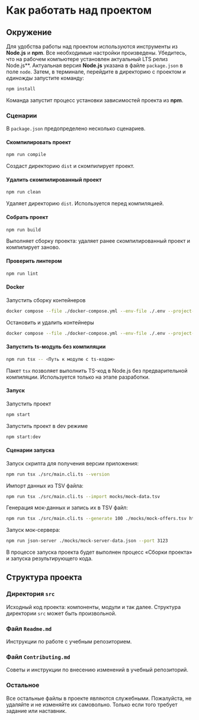 # Как работать над проектом

## Окружение

Для удобства работы над проектом используются инструменты из **Node.js** и **npm**. Все необходимые настройки произведены. Убедитесь, что на рабочем компьютере установлен актуальный LTS релиз Node.js**. Актуальная версия **Node.js** указана в файле `package.json` в поле `node`. Затем, в терминале, перейдите в директорию с проектом и _единожды_ запустите команду:

```bash
npm install
```

Команда запустит процесс установки зависимостей проекта из **npm**.

### Сценарии

В `package.json` предопределено несколько сценариев.

#### Скомпилировать проект

```bash
npm run compile
```

Создаст директорию `dist` и скомпилирует проект.

#### Удалить скомпилированный проект

```bash
npm run clean
```

Удаляет директорию `dist`. Используется перед компиляцией.

#### Собрать проект

```bash
npm run build
```

Выполняет сборку проекта: удаляет ранее скомпилированный проект и компилирует заново.

#### Проверить линтером

```bash
npm run lint
```

#### Docker

Запустить сборку контейнеров

```bash
docker compose --file ./docker-compose.yml --env-file ./.env --project-name \"six-cities\" up -d
```

Остановить и удалить контейнеры

```bash
docker compose --file ./docker-compose.yml --env-file ./.env --project-name \"six-cities\" down
```

#### Запустить ts-модуль без компиляции

```bash
npm run tsx -- <Путь к модулю с ts-кодом>
```
Пакет `tsx` позволяет выполнить TS-код в Node.js без предварительной компиляции. Используется только на этапе разработки.

#### Запуск

Запустить проект

```bash
npm start
```

Запустить проект в dev режиме

```bash
npm start:dev
```

#### Сценарии запуска

Запуск скрипта для получения версии приложения:
```bash
npm run tsx ./src/main.cli.ts --version
```

Импорт данных из TSV файла:
```bash
npm run tsx ./src/main.cli.ts --import mocks/mock-data.tsv
```

Генерация мок-данных и запись их в TSV файл:
```bash
npm run tsx ./src/main.cli.ts --generate 100 ./mocks/mock-offers.tsv http://localhost:3123/api
```

Запуск мок-сервера:
```bash
npm run json-server ./mocks/mock-server-data.json --port 3123
```


В процессе запуска проекта будет выполнен процесс «Сборки проекта» и запуска результирующего кода.

## Структура проекта

### Директория `src`

Исходный код проекта: компоненты, модули и так далее. Структура директории `src` может быть произвольной.

### Файл `Readme.md`

Инструкции по работе с учебным репозиторием.

### Файл `Contributing.md`

Советы и инструкции по внесению изменений в учебный репозиторий.

### Остальное

Все остальные файлы в проекте являются служебными. Пожалуйста, не удаляйте и не изменяйте их самовольно. Только если того требует задание или наставник.
